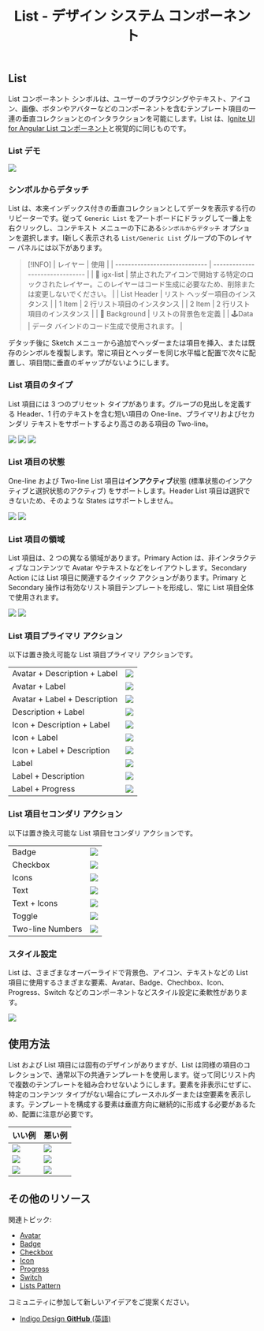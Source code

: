 ﻿---
title: List - デザイン システム コンポーネント
_description: List コンポーネント シンボルは、データ行の垂直コレクションをブラウスおよびインタラクションする方法を提供します。
_keywords: デザイン システム, Sketch, Ignite UI for Angular, コンポーネント, UI ライブラリ, ウィジェット
_language: ja
---

## List

List コンポーネント シンボルは、ユーザーのブラウジングやテキスト、アイコン、画像、ボタンやアバターなどのコンポーネントを含むテンプレート項目の一連の垂直コレクションとのインタラクションを可能にします。List は、[Ignite UI for Angular List コンポーネント](https://jp.infragistics.com/products/ignite-ui-angular/angular/components/list.html)と視覚的に同じものです。

### List デモ

![](../images/list_demo.png)

### シンボルからデタッチ

List は、本来インデックス付きの垂直コレクションとしてデータを表示する行のリピーターです。従って `Generic List` をアートボードにドラッグして一番上を右クリックし、コンテキスト メニューの下にある`シンボルからデタッチ` オプションを選択します。I新しく表示される `List/Generic List` グループの下のレイヤー パネルには以下があります。

> [!INFO]
> | レイヤー | 使用 |
> | ----------------------------- | ------------------------------- |
> | 🚫 igx-list | 禁止されたアイコンで開始する特定のロックされたレイヤー。このレイヤーはコード生成に必要なため、削除または変更しないでください。 |
> | List Header | リスト ヘッダー項目のインスタンス |
> | 1 Item | 2 行リスト項目のインスタンス |
> | 2 Item | 2 行リスト項目のインスタンス |
> | 🌈 Background | リストの背景色を定義 |
> | 🕹️Data | データ バインドのコード生成で使用されます。 |

デタッチ後に Sketch メニューから追加でヘッダーまたは項目を挿入、または既存のシンボルを複製します。常に項目とヘッダーを同じ水平幅と配置で次々に配置し、項目間に垂直のギャップがないようにします。

### List 項目のタイプ

List 項目には 3 つのプリセット タイプがあります。グループの見出しを定義する Header、1 行のテキストを含む短い項目の One-line、プライマリおよびセカンダリ テキストをサポートするより高さのある項目の Two-line。

![](../images/list_item_header.png)
![](../images/list_item_one-line.png)
![](../images/list_item_two-line.png)

### List 項目の状態

One-line および Two-line List 項目は**インアクティブ**状態 (標準状態のインアクティブと選択状態のアクティブ) をサポートします。Header List 項目は選択できないため、そのような States はサポートしません。

![](../images/list_item_inactive.png)
![](../images/list_item_active.png)

### List 項目の領域

List 項目は、2 つの異なる領域があります。Primary Action は、非インタラクティブなコンテンツで Avatar やテキストなどをレイアウトします。Secondary Action には List 項目に関連するクイック アクションがあります。Primary と Secondary 操作は有効なリスト項目テンプレートを形成し、常に List 項目全体で使用されます。

![](../images/list_item_primary.png)
![](../images/list_item_secondary.png)

### List 項目プライマリ アクション

以下は置き換え可能な List 項目プライマリ アクションです。

|                              |                                        |
| ---------------------------- | -------------------------------------- |
| Avatar + Description + Label | ![](../images/list_item_primary.png)   |
| Avatar + Label               | ![](../images/list_item_primary2.png)  |
| Avatar + Label + Description | ![](../images/list_item_primary3.png)  |
| Description + Label          | ![](../images/list_item_primary4.png)  |
| Icon + Description + Label   | ![](../images/list_item_primary5.png)  |
| Icon + Label                 | ![](../images/list_item_primary6.png)  |
| Icon + Label + Description   | ![](../images/list_item_primary7.png)  |
| Label                        | ![](../images/list_item_primary8.png)  |
| Label + Description          | ![](../images/list_item_primary9.png)  |
| Label + Progress             | ![](../images/list_item_primary10.png) |

### List 項目セコンダリ アクション

以下は置き換え可能な List 項目セコンダリ アクションです。

|                  |                                         |
| ---------------- | --------------------------------------- |
| Badge            | ![](../images/list_item_secondary.png)  |
| Checkbox         | ![](../images/list_item_secondary2.png) |
| Icons            | ![](../images/list_item_secondary3.png) |
| Text             | ![](../images/list_item_secondary4.png) |
| Text + Icons     | ![](../images/list_item_secondary5.png) |
| Toggle           | ![](../images/list_item_secondary6.png) |
| Two-line Numbers | ![](../images/list_item_secondary7.png) |

### スタイル設定

List は、さまざまなオーバーライドで背景色、アイコン、テキストなどの List 項目に使用するさまざまな要素、Avatar、Badge、Chechbox、Icon、Progress、Switch などのコンポーネントなどスタイル設定に柔軟性があります。

![](../images/list_styling.png)

## 使用方法

List および List 項目には固有のデザインがありますが、List は同様の項目のコレクションで、通常以下の共通テンプレートを使用します。従って同じリスト内で複数のテンプレートを組み合わせないようにします。要素を非表示にせずに、特定のコンテンツ タイプがない場合にプレースホルダーまたは空要素を表示します。テンプレートを構成する要素は垂直方向に継続的に形成する必要があるため、配置に注意が必要です。

| いい例                          | 悪い例                         |
| --------------------------- | ----------------------------- |
| ![](../images/list_do1.png) | ![](../images/list_dont1.png) |
| ![](../images/list_do2.png) | ![](../images/list_dont2.png) |
| ![](../images/list_do3.png) | ![](../images/list_dont3.png) |

## その他のリソース

関連トピック:

- [Avatar](avatar.md)
- [Badge](badge.md)
- [Checkbox](checkbox.md)
- [Icon](icon.md)
- [Progress](progress.md)
- [Switch](switch.md)
- [Lists Pattern](lists.md)
  <div class="divider--half"></div>

コミュニティに参加して新しいアイデアをご提案ください。

- [Indigo Design **GitHub** (英語)](https://github.com/IgniteUI/design-system-docfx)
